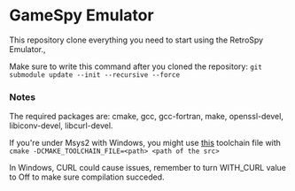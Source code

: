 # GameSpy Emulator

This repository clone everything you need to start using the RetroSpy Emulator.,

Make sure to write this command after you cloned the repository:
`git submodule update --init --recursive --force`

### Notes

The required packages are: cmake, gcc, gcc-fortran, make, openssl-devel, libiconv-devel, libcurl-devel.

If you're under Msys2 with Windows, you might use [this](https://github.com/arves100/randomscript/blob/master/msys2-toolchain.cmake) toolchain file with `cmake -DCMAKE_TOOLCHAIN_FILE=<path> <path of the src>`

In Windows, CURL could cause issues, remember to turn WITH_CURL value to Off to make sure compilation succeded.
